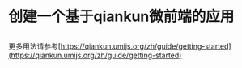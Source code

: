 
# 创建一个基于qiankun微前端的应用
## 

更多用法请参考[https://qiankun.umijs.org/zh/guide/getting-started](https://qiankun.umijs.org/zh/guide/getting-started)